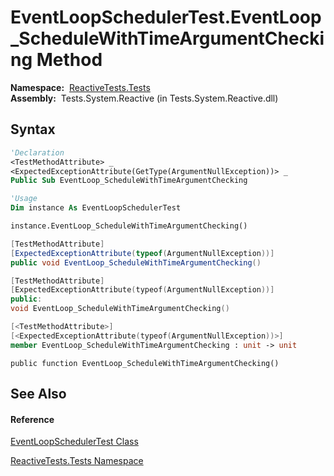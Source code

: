 # EventLoopSchedulerTest.EventLoop\_ScheduleWithTimeArgumentChecking Method

**Namespace:**  [ReactiveTests.Tests](ReactiveTests.Tests\ReactiveTests.Tests.md)  
**Assembly:**  Tests.System.Reactive (in Tests.System.Reactive.dll)

## Syntax

```vb
'Declaration
<TestMethodAttribute> _
<ExpectedExceptionAttribute(GetType(ArgumentNullException))> _
Public Sub EventLoop_ScheduleWithTimeArgumentChecking
```

```vb
'Usage
Dim instance As EventLoopSchedulerTest

instance.EventLoop_ScheduleWithTimeArgumentChecking()
```

```csharp
[TestMethodAttribute]
[ExpectedExceptionAttribute(typeof(ArgumentNullException))]
public void EventLoop_ScheduleWithTimeArgumentChecking()
```

```c++
[TestMethodAttribute]
[ExpectedExceptionAttribute(typeof(ArgumentNullException))]
public:
void EventLoop_ScheduleWithTimeArgumentChecking()
```

```fsharp
[<TestMethodAttribute>]
[<ExpectedExceptionAttribute(typeof(ArgumentNullException))>]
member EventLoop_ScheduleWithTimeArgumentChecking : unit -> unit 
```

```jscript
public function EventLoop_ScheduleWithTimeArgumentChecking()
```

## See Also

#### Reference

[EventLoopSchedulerTest Class](EventLoopSchedulerTest\EventLoopSchedulerTest.md)

[ReactiveTests.Tests Namespace](ReactiveTests.Tests\ReactiveTests.Tests.md)




